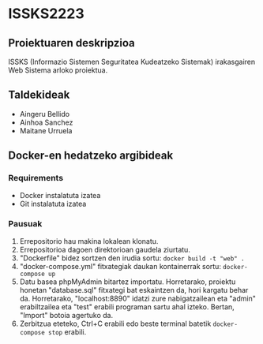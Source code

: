 # ISSKS2223

## Proiektuaren deskripzioa
ISSKS (Informazio Sistemen Seguritatea Kudeatzeko Sistemak) irakasgairen Web Sistema arloko proiektua.

## Taldekideak
- Aingeru Bellido
- Ainhoa Sanchez
- Maitane Urruela

## Docker-en hedatzeko argibideak

### Requirements
- Docker instalatuta izatea
- Git instalatuta izatea

### Pausuak
1. Errepositorio hau makina lokalean klonatu.
2. Errepositorioa dagoen direktorioan gaudela ziurtatu.
3. "Dockerfile" bidez sortzen den irudia sortu: `docker build -t "web" .`
4. "docker-compose.yml" fitxategiak daukan kontainerrak sortu: `docker-compose up`
5. Datu basea phpMyAdmin bitartez importatu. Horretarako, proiektu honetan "database.sql" fitxategi bat eskaintzen da, hori kargatu behar da. Horretarako, "localhost:8890" idatzi zure nabigatzailean eta "admin" erabiltzailea eta "test" erabili programan sartu ahal izteko. Bertan, "Import" botoia agertuko da.
6. Zerbitzua eteteko, Ctrl+C erabili edo beste terminal batetik `docker-compose stop` erabili.
